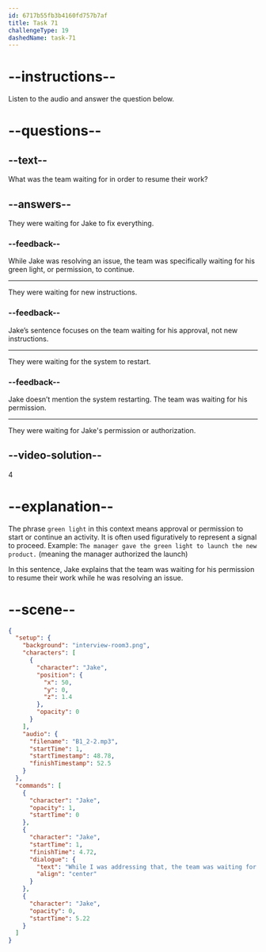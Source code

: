 ```yaml
---
id: 6717b55fb3b4160fd757b7af
title: Task 71
challengeType: 19
dashedName: task-71
---
```


<!-- (Audio) Jake: While I was addressing that, the team was waiting for my green light to proceed. -->

# --instructions--

Listen to the audio and answer the question below.

# --questions--

## --text--

What was the team waiting for in order to resume their work?

## --answers--

They were waiting for Jake to fix everything.

### --feedback--

While Jake was resolving an issue, the team was specifically waiting for his green light, or permission, to continue.

---

They were waiting for new instructions.

### --feedback--

Jake’s sentence focuses on the team waiting for his approval, not new instructions.

---

They were waiting for the system to restart.

### --feedback--

Jake doesn’t mention the system restarting. The team was waiting for his permission.

---

They were waiting for Jake's permission or authorization.

## --video-solution--

4

# --explanation--

The phrase `green light` in this context means approval or permission to start or continue an activity. It is often used figuratively to represent a signal to proceed. Example: `The manager gave the green light to launch the new product.` (meaning the manager authorized the launch) 

In this sentence, Jake explains that the team was waiting for his permission to resume their work while he was resolving an issue.

# --scene--

```json
{
  "setup": {
    "background": "interview-room3.png",
    "characters": [
      {
        "character": "Jake",
        "position": {
          "x": 50,
          "y": 0,
          "z": 1.4
        },
        "opacity": 0
      }
    ],
    "audio": {
      "filename": "B1_2-2.mp3",
      "startTime": 1,
      "startTimestamp": 48.78,
      "finishTimestamp": 52.5
    }
  },
  "commands": [
    {
      "character": "Jake",
      "opacity": 1,
      "startTime": 0
    },
    {
      "character": "Jake",
      "startTime": 1,
      "finishTime": 4.72,
      "dialogue": {
        "text": "While I was addressing that, the team was waiting for my green light to proceed.",
        "align": "center"
      }
    },
    {
      "character": "Jake",
      "opacity": 0,
      "startTime": 5.22
    }
  ]
}
```
